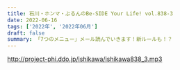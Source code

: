 ```yaml
---
title: 石川・ホンマ・ぶるんのBe-SIDE Your Life! vol.838-3
date: 2022-06-16
tags: ['2022年', '2022年06月']
draft: false
summary: 「7つのメニュー」メール読んでいきます！新ルールも！？
---
```


http://project-phi.ddo.jp/ishikawa/ishikawa838_3.mp3

